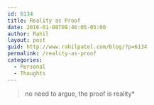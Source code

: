 ```yaml
---
id: 6134
title: Reality as Proof
date: 2016-01-08T08:46:05-05:00
author: Rahil
layout: post
guid: http://www.rahilpatel.com/blog/?p=6134
permalink: /reality-as-proof
categories:
  - Personal
  - Thoughts
---
```

> no need to argue, the proof is reality*